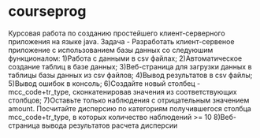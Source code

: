 # courseprog
Курсовая работа по созданию простейшего клиент-серверного приложения на языке java.
Задача - Разработать клиент-сервеное приложение с использованием базы данных со следуюшим функционалом:
    1)Работа с данными в csv файлах;
    2)Автоматическое создание таблиц в базе данных;
    3)Веб-страница для загрузки данных в таблицы базы данных из csv файлов;
    4)Вывод результатов в csv файлы;
    5)Вывод ошибок в консоль;
    6)Создайте новый столбец - mcc_code+tr_type, сконкатенировав значения из соответствующих столбцов;
    7)Оставьте только наблюдения с отрицательным значением amount. Посчитайте дисперсию по категориям получившегося столбца mcc_code+tr_type, в которых количество            наблюдений >= 10
    8)Веб-страница вывода результатов расчета дисперсии
